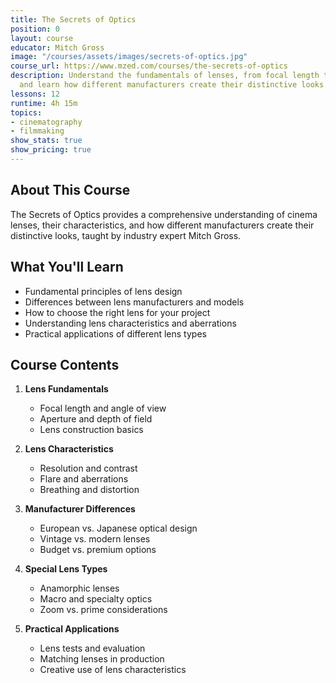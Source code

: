 ```yaml
---
title: The Secrets of Optics
position: 0
layout: course
educator: Mitch Gross
image: "/courses/assets/images/secrets-of-optics.jpg"
course_url: https://www.mzed.com/courses/the-secrets-of-optics
description: Understand the fundamentals of lenses, from focal length to crop factors,
  and learn how different manufacturers create their distinctive looks.
lessons: 12
runtime: 4h 15m
topics:
- cinematography
- filmmaking
show_stats: true
show_pricing: true
---
```


## About This Course

The Secrets of Optics provides a comprehensive understanding of cinema lenses, their characteristics, and how different manufacturers create their distinctive looks, taught by industry expert Mitch Gross.

## What You'll Learn

- Fundamental principles of lens design
- Differences between lens manufacturers and models
- How to choose the right lens for your project
- Understanding lens characteristics and aberrations
- Practical applications of different lens types

## Course Contents

1. **Lens Fundamentals**
   - Focal length and angle of view
   - Aperture and depth of field
   - Lens construction basics
   
2. **Lens Characteristics**
   - Resolution and contrast
   - Flare and aberrations
   - Breathing and distortion
   
3. **Manufacturer Differences**
   - European vs. Japanese optical design
   - Vintage vs. modern lenses
   - Budget vs. premium options
   
4. **Special Lens Types**
   - Anamorphic lenses
   - Macro and specialty optics
   - Zoom vs. prime considerations
   
5. **Practical Applications**
   - Lens tests and evaluation
   - Matching lenses in production
   - Creative use of lens characteristics

<!-- Additional content for the individual course page can go here --> 